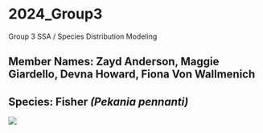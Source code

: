# 2024_Group3

Group 3 SSA / Species Distribution Modeling

## Member Names: Zayd Anderson, Maggie Giardello, Devna Howard, Fiona Von Wallmenich

## Species: Fisher *(Pekania pennanti)*

![](images/Fisher(PekaniaPennanti.jpg))

